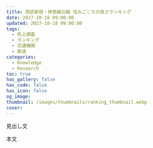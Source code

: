 ```yaml
---
title: 西武新宿・拝島線沿線 住みごこちの良さランキング
date: 2027-10-18 09:00:00
updated: 2027-10-18 09:00:00
tags:
  - 机上調査
  - ランキング
  - 交通機関
  - 鉄道
categories:
  - Knowledge
  - Research
toc: true
has_gallery: false
has_code: false
has_icon: false
og_image:
thumbnail: /images/thumbnails/ranking_thumbnail.webp
cover:
---
```


見出し文

<!-- more -->

本文
